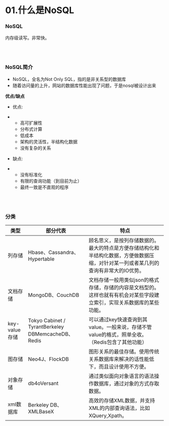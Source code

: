 # 01.什么是NoSQL

### NoSQL

内存级读写。非常快。



</br></br>

### NoSQL简介

- NoSQL，全名为Not Only SQL，指的是非关系型的数据库
- 随着访问量的上升，网站的数据库性能出现了问题，于是nosql被设计出来

**优点/缺点**

- 优点:

- - 高可扩展性
  - 分布式计算
  - 低成本
  - 架构的灵活性，半结构化数据
  - 没有复杂的关系

- 缺点:

- - 没有标准化
  - 有限的查询功能（到目前为止）
  - 最终一致是不直观的程序



</br></br>

### 分类

| 类型          | 部分代表                                           | 特点                                                         |
| ------------- | -------------------------------------------------- | ------------------------------------------------------------ |
| 列存储        | Hbase、Cassandra、Hypertable                       | 顾名思义，是按列存储数据的。最大的特点是方便存储结构化和半结构化数据，方便做数据压缩，对针对某一列或者某几列的查询有非常大的IO优势。 |
| 文档存储      | MongoDB、CouchDB                                   | 文档存储一般用类似json的格式存储，存储的内容是文档型的。这样也就有有机会对某些字段建立索引，实现关系数据库的某些功能。 |
| key-value存储 | Tokyo Cabinet / TyrantBerkeley DBMemcacheDB、Redis | 可以通过key快速查询到其value。一般来说，存储不管value的格式，照单全收。（Redis包含了其他功能） |
| 图存储        | Neo4J、FlockDB                                     | 图形关系的最佳存储。使用传统关系数据库来解决的话性能低下，而且设计使用不方便。 |
| 对象存储      | db4oVersant                                        | 通过类似面向对象语言的语法操作数据库，通过对象的方式存取数据。 |
| xml数据库     | Berkeley DB、 XMLBaseX                             | 高效的存储XML数据，并支持XML的内部查询语法，比如XQuery,Xpath。 |